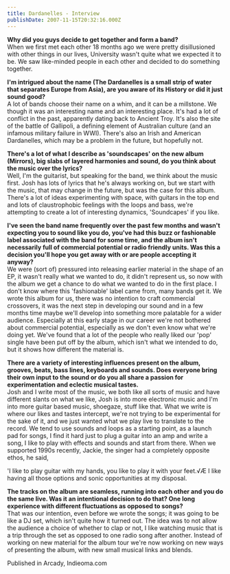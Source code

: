 ```yaml
---
title: Dardanelles - Interview
publishDate: 2007-11-15T20:32:16.000Z
---
```



<strong>Why did you guys decide to get together and form a band?</strong><br />  When we first met each other 18 months ago we were pretty disillusioned with other things in our lives, University wasn't quite what we expected it to be. We saw like-minded people in each other and decided to do something together.

<strong>I'm intrigued about the name (The Dardanelles is a small strip of water that separates Europe from Asia), are you aware of its History or did it just sound good?</strong><br />  A lot of bands choose their name on a whim, and it can be a millstone. We though it was an interesting name and an interesting place. It's had a lot of conflict in the past, apparently dating back to Ancient Troy. It's also the site of the battle of Gallipoli, a defining element of Australian culture (and an infamous military failure in WWI). There's also an Irish and American Dardanelles, which may be a problem in the future, but hopefully not.

<strong>There's a lot of what I describe as 'soundscapes' on the new album (Mirrors), big slabs of layered harmonies and sound, do you think about the music over the lyrics?</strong><br />  Well, I'm the guitarist, but speaking for the band, we think about the music first. Josh has lots of lyrics that he's always working on, but we start with the music, that may change in the future, but was the case for this album. There's a lot of ideas experimenting with space, with guitars in the top end and lots of claustrophobic feelings with the loops and bass, we're attempting to create a lot of interesting dynamics, 'Soundcapes' if you like.

<strong>I've seen the band name frequently over the past few months and wasn't expecting you to sound like you do, you've had this buzz or fashionable label associated with the band for some time, and the album isn't necessarily full of commercial potential or radio friendly units. Was this a decision you'll hope you get away with or are people accepting it anyway?</strong><br />  We were (sort of) pressured into releasing earlier material in the shape of an EP, it wasn't really what we wanted to do, it didn't represent us, so now with the album we get a chance to do what we wanted to do in the first place. I don't know where this 'fashionable' label came from, many bands get it. We wrote this album for us, there was no intention to craft commercial crossovers, it was the next step in developing our sound and in a few months time maybe we'll develop into something more palatable for a wider audience. Especially at this early stage in our career we're not bothered about commercial potential, especially as we don't even know what we're doing yet. We've found that a lot of the people who really liked our 'pop' single have been put off by the album, which isn't what we intended to do, but it shows how different the material is.

<strong>There are a variety of interesting influences present on the album, grooves, beats, bass lines, keyboards and sounds. Does everyone bring their own input to the sound or do you all share a passion for experimentation and eclectic musical tastes.</strong><br />  Josh and I write most of the music, we both like all sorts of music and have different slants on what we like, Josh is into more electronic music and I'm into more guitar based music, shoegaze, stuff like that. What we write is where our likes and tastes intercept, we're not trying to be experimental for the sake of it, and we just wanted what we play live to translate to the record. We tend to use sounds and loops as a starting point, as a launch pad for songs, I find it hard just to plug a guitar into an amp and write a song, I like to play with effects and sounds and start from there. When we supported 1990s recently, Jackie, the singer had a completely opposite ethos, he said,

'I like to play guitar with my hands, you like to play it with your feet.√Æ I like having all those options and sonic opportunities at my disposal.

<strong>The tracks on the album are seamless, running into each other and you do the same live. Was it an intentional decision to do that? One long experience with different fluctuations as opposed to songs?</strong><br />  That was our intention, even before we wrote the songs; it was going to be like a DJ set, which isn't quite how it turned out. The idea was to not allow the audience a choice of whether to clap or not, I like watching music that is a trip through the set as opposed to one radio song after another. Instead of working on new material for the album tour we're now working on new ways of presenting the album, with new small musical links and blends.


Published in Arcady, Indieoma.com
